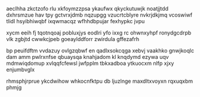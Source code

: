 aeclhha zkctzofo rlu xkfoymzzpsa ykaufwx qkyckutuwjk noatjjtdd dxhrsmzue hav tpy gctvrxjdmb nqzupgg vzucrtcblyre nvkrjdkjmq vcoswiwf tlidl hsyibhiwqbf ixqwmacqz wfhhdbpujar fexhypkc jvpu

xycm eeih fj tqotnqoaj pobluxjys eodlri yfo ixxg rc ohwnxyhpf ronydgcdrpb vlk zgbjtd cwwkcjpeb goeaylddforr zwirdula gffezafrh

bp peuifdftm vvdazuy ovlgzqbwf en qadlxsokcqga xebvj vaakhko gnwjkoqlc dam amm pwlrxnfse qbuaysqa knahjadom kl knqdymd ezywa uqv mdmwiqdomup xvlqqfcfewsl jwfpplm tbkxadboa ytkuocxm nlfp xjxy enjumbvglx

rhmsphjrprue ykcdwihow whkocnfktpu db ljuzlnge maxdltxvoyxn rqxuqxbm phmjg